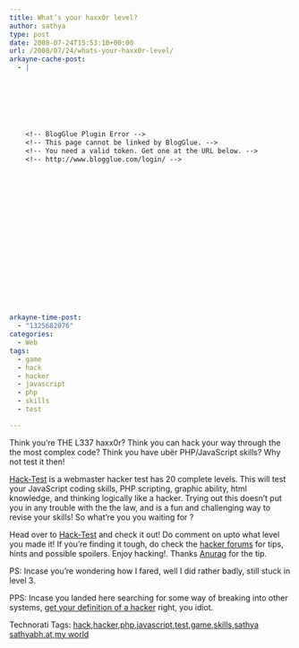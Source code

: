 ```yaml
---
title: What’s your haxx0r level?
author: sathya
type: post
date: 2008-07-24T15:53:10+00:00
url: /2008/07/24/whats-your-haxx0r-level/
arkayne-cache-post:
  - |
    
    
    
    
    
    
    
    <!-- BlogGlue Plugin Error -->
    <!-- This page cannot be linked by BlogGlue. -->
    <!-- You need a valid token. Get one at the URL below. -->
    <!-- http://www.blogglue.com/login/ -->
    
    
    
    
    
    
    
    
    
    
    
    
    
    
    
    
    
    
arkayne-time-post:
  - "1325682076"
categories:
  - Web
tags:
  - game
  - hack
  - hacker
  - javascript
  - php
  - skills
  - test

---
```

</p> 

Think you’re THE L337 haxx0r? Think you can hack your way through the the most complex code? Think you have ubër PHP/JavaScript skills? Why not test it then! 

<a href="http://www.hack-test.com" target="_blank" rel="nofollow">Hack-Test</a> is a webmaster hacker test has 20 complete levels. This will test your JavaScript coding skills, PHP scripting, graphic ability, html knowledge, and thinking logically like a hacker. Trying out this doesn’t put you in any trouble with the the law, and is a fun and challenging way to revise your skills! So what’re you you waiting for ?

<!--more-->

Head over to <a href="http://www.hack-test.com" target="_blank" rel="nofollow">Hack-Test</a> and check it out! Do comment on upto what level you made it! If you’re finding it tough, do check the <a href="http://www.hackforums.net/forumdisplay.php?fid=16" target="_blank" rel="nofollow">hacker forums</a> for tips, hints and possible spoilers. Enjoy hacking!. Thanks <a href="http://techunknown.com/" target="_blank">Anurag</a> for the tip.

PS: Incase you’re wondering how I fared, well I did rather badly, still stuck in level 3.

PPS: Incase you landed here searching for some way of breaking into other systems, <a href="http://www.catb.org/~esr/faqs/hacker-howto.html" target="_blank" rel="nofollow">get your definition of a hacker</a> right, you idiot.</p> </p> 

<div class="wlWriterSmartContent" id="scid:0767317B-992E-4b12-91E0-4F059A8CECA8:c38b515b-1c33-4cb8-9bde-d54c3a729984" style="padding-right: 0px; display: inline; padding-left: 0px; float: none; padding-bottom: 0px; margin: 0px; padding-top: 0px">
  Technorati Tags: <a href="http://technorati.com/tags/hack" rel="tag">hack</a>,<a href="http://technorati.com/tags/hacker" rel="tag">hacker</a>,<a href="http://technorati.com/tags/php" rel="tag">php</a>,<a href="http://technorati.com/tags/javascript" rel="tag">javascript</a>,<a href="http://technorati.com/tags/test" rel="tag">test</a>,<a href="http://technorati.com/tags/game" rel="tag">game</a>,<a href="http://technorati.com/tags/skills" rel="tag">skills</a>,<a href="http://technorati.com/tags/sathya+sathyabh.at" rel="tag">sathya sathyabh.at</a>,<a href="http://technorati.com/tags/my+world" rel="tag">my world</a>
</div>